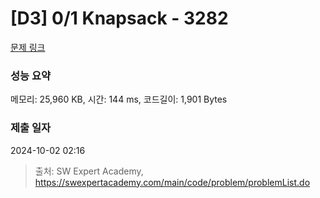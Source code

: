 # [D3] 0/1 Knapsack - 3282 

[문제 링크](https://swexpertacademy.com/main/code/problem/problemDetail.do?contestProbId=AWBJAVpqrzQDFAWr) 

### 성능 요약

메모리: 25,960 KB, 시간: 144 ms, 코드길이: 1,901 Bytes

### 제출 일자

2024-10-02 02:16



> 출처: SW Expert Academy, https://swexpertacademy.com/main/code/problem/problemList.do